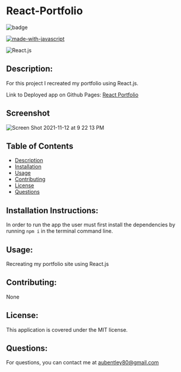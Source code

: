 # React-Portfolio

![badge](https://img.shields.io/badge/license-MIT-darkred) 

[![made-with-javascript](https://img.shields.io/badge/Made%20with-JavaScript-1f425f.svg)](https://www.javascript.com) 

![React.js](https://badges.aleen42.com/src/react.svg)


## Description:
For this project I  recreated my portfolio using React.js. 

Link to Deployed app on Github Pages: [React Portfolio](https://kbentley8.github.io/React-Portfolio/)

## Screenshot
![Screen Shot 2021-11-12 at 9 22 13 PM](https://user-images.githubusercontent.com/88289885/141651005-fb982158-cc8e-4be3-971f-257e1657240d.png)

## Table of Contents
- [Description](#description)
- [Installation](#installation)
- [Usage](#usage)
- [Contributing](#contributing)
- [License](#license)
- [Questions](#questions)


## Installation Instructions:

In order to run the app the user must first install the dependencies by running  ```npm i``` in the terminal command line. 
## Usage:

Recreating my portfolio site using React.js

## Contributing:

None


## License:

This application is covered under the MIT license. 




## Questions:

  For questions, you can contact me at aubentley80@gmail.com
  
